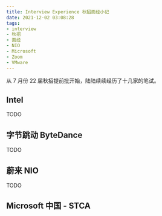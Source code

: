 ```yaml
---
title: Interview Experience 秋招面经小记
date: 2021-12-02 03:08:28
tags:
- interview
- 秋招
- 面经
- NIO
- Microsoft
- Zoom
- VMware
---
```


从 7 月份 22 届秋招提前批开始，陆陆续续经历了十几家的笔试。

## Intel

TODO

## 字节跳动 ByteDance

TODO

## 蔚来 NIO

TODO

## Microsoft 中国 - STCA
